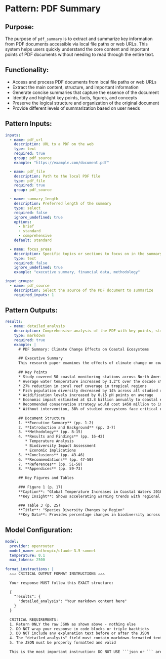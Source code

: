 # Pattern: PDF Summary

## Purpose:

The purpose of `pdf_summary` is to extract and summarize key information from PDF documents accessible via local file paths or web URLs. This system helps users quickly understand the core content and important points of PDF documents without needing to read through the entire text.

## Functionality:

* Access and process PDF documents from local file paths or web URLs
* Extract the main content, structure, and important information
* Generate concise summaries that capture the essence of the document
* Identify and highlight key points, facts, figures, and concepts
* Preserve the logical structure and organization of the original document
* Provide different levels of summarization based on user needs

## Pattern Inputs:

```yaml
inputs:
  - name: pdf_url
    description: URL to a PDF on the web
    type: text
    required: true
    group: pdf_source
    example: "https://example.com/document.pdf"

  - name: pdf_file
    description: Path to the local PDF file
    type: pdf_file
    required: true
    group: pdf_source

  - name: summary_length
    description: Preferred length of the summary
    type: select
    required: false
    ignore_undefined: true
    options:
      - brief
      - standard
      - comprehensive
    default: standard

  - name: focus_areas
    description: Specific topics or sections to focus on in the summary
    type: text
    required: false
    ignore_undefined: true
    example: "executive summary, financial data, methodology"

input_groups:
  - name: pdf_source
    description: Select the source of the PDF document to summarize
    required_inputs: 1
```

## Pattern Outputs:

```yaml
results:
  - name: detailed_analysis
    description: Comprehensive analysis of the PDF with key points, structure, and important elements
    type: markdown
    required: true
    example: |
      # PDF Summary: Climate Change Effects on Coastal Ecosystems
      
      ## Executive Summary
      This research paper examines the effects of climate change on coastal ecosystems between 2010-2020. The authors analyzed data from 50 monitoring stations across three continents and found significant changes in biodiversity, water temperature, and acidification levels. The study concludes that immediate conservation efforts are needed, particularly in tropical regions where degradation is occurring 2.5 times faster than previously estimated.
      
      ## Key Points
      * Study covered 50 coastal monitoring stations across North America, Europe, and Australia
      * Average water temperature increased by 1.2°C over the decade studied
      * 27% reduction in coral reef coverage in tropical regions
      * Fish population diversity decreased by 14% across all studied regions
      * Acidification levels increased by 0.15 pH points on average
      * Economic impact estimated at $3.8 billion annually to coastal economies
      * Recommended conservation strategy would cost $450 million to implement
      * Without intervention, 38% of studied ecosystems face critical damage by 2030
      
      ## Document Structure
      1. **Executive Summary** (pp. 1-2)
      2. **Introduction and Background** (pp. 3-7)
      3. **Methodology** (pp. 8-15)
      4. **Results and Findings** (pp. 16-42)
         * Temperature Analysis
         * Biodiversity Impact Assessment
         * Economic Implications
      5. **Conclusions** (pp. 43-46)
      6. **Recommendations** (pp. 47-50)
      7. **References** (pp. 51-58)
      8. **Appendices** (pp. 59-73)
      
      ## Key Figures and Tables
      
      ### Figure 1 (p. 17)
      **Caption**: "Global Temperature Increases in Coastal Waters 2010-2020"
      **Key Insight**: Shows accelerating warming trends with regional variations
      
      ### Table 3 (p. 25)
      **Title**: "Species Diversity Changes by Region"
      **Key Data**: Provides percentage changes in biodiversity across different ecosystems
```

## Model Configuration:

```yaml
model:
  provider: openrouter
  model_name: anthropic/claude-3.5-sonnet
  temperature: 0.1
  max_tokens: 2500
  
format_instructions: |
  ⚠️⚠️⚠️ CRITICAL OUTPUT FORMAT INSTRUCTIONS ⚠️⚠️⚠️
  
  Your response MUST follow this EXACT structure:
  
  {
    "results": {
      "detailed_analysis": "Your markdown content here"
    }
  }
  
  CRITICAL REQUIREMENTS:
  1. Return ONLY the raw JSON as shown above - nothing else
  2. DO NOT wrap your response in code blocks or triple backticks
  3. DO NOT include any explanation text before or after the JSON
  4. The "detailed_analysis" field must contain markdown-formatted text
  5. The JSON must be properly formatted and valid
  
  This is the most important instruction: DO NOT USE ```json or ``` around your response.
```
